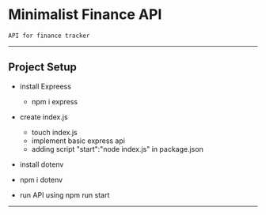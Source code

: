 # Minimalist Finance API
	API for finance tracker
---
## Project Setup
+ install Expreess
  + npm i express

+ create index.js
  + touch index.js
  + implement basic express api
  + adding script "start":"node index.js" in package.json

+ install dotenv
 + npm i dotenv

+ run API using npm run start
---

